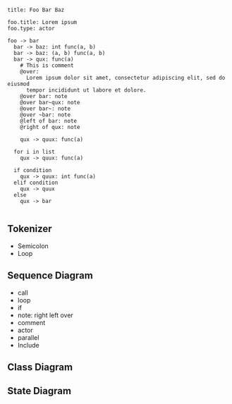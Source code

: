 

```dial

title: Foo Bar Baz

foo.title: Lorem ipsum
foo.type: actor

foo -> bar
  bar -> baz: int func(a, b)
  bar -> baz: (a, b) func(a, b)
  bar -> qux: func(a)
    # This is comment
    @over:
      Lorem ipsum dolor sit amet, consectetur adipiscing elit, sed do eiusmod 
      tempor incididunt ut labore et dolore.
    @over bar: note
    @over bar~qux: note
    @over bar~: note
    @over ~bar: note
    @left of bar: note
    @right of qux: note

    qux -> quux: func(a)
    
  for i in list
    qux -> quux: func(a)

  if condition
    qux -> quux: int func(a)
  elif condition
    qux -> quux
  else
    qux -> bar
  
```


## Tokenizer
- Semicolon
- Loop

## Sequence Diagram
- call
- loop
- if
- note: right left over
- comment
- actor
- parallel
- Include

## Class Diagram
## State Diagram
